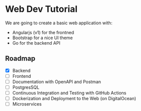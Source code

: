 # Web Dev Tutorial

We are going to create a basic web application with:

- Angularjs (v1) for the frontned
- Bootstrap for a nice UI theme
- Go for the backend API

## Roadmap
- [x] Backend
- [ ] Frontend
- [ ] Documentation with OpenAPI and Postman
- [ ] PostgresSQL
- [ ] Continuous Integration and Testing with GitHub Actions
- [ ] Dockerization and Deployment to the Web (on DigitalOcean)
- [ ] Microservices